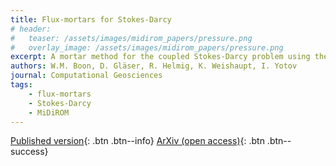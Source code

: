 ```yaml
---
title: Flux-mortars for Stokes-Darcy
# header: 
#   teaser: /assets/images/midirom_papers/pressure.png
#   overlay_image: /assets/images/midirom_papers/pressure.png
excerpt: A mortar method for the coupled Stokes-Darcy problem using the MAC scheme for Stokes and mixed finite elements for Darcy
authors: W.M. Boon, D. Gläser, R. Helmig, K. Weishaupt, I. Yotov
journal: Computational Geosciences
tags: 
    - flux-mortars
    - Stokes-Darcy
    - MiDiROM
---
```


[Published version](https://doi.org/10.1007/s10596-023-10267-6){: .btn .btn--info}
[ArXiv (open access)](https://arxiv.org/abs/2402.10615){: .btn .btn--success}

